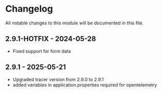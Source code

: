 # Changelog
All notable changes to this module will be documented in this file.

## 2.9.1-HOTFIX - 2024-05-28
- Fixed support for form data

## 2.9.1 - 2025-05-21
- Upgraded tracer version from 2.9.0 to 2.9.1
- added variables in application.properties required for opentelemetry